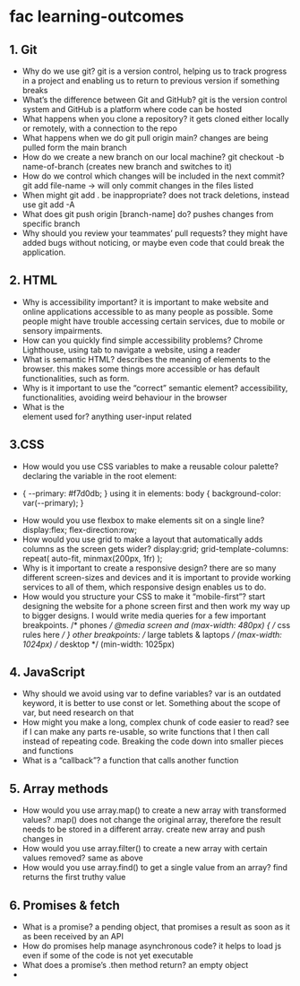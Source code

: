 # fac learning-outcomes
 
## 1. Git
- Why do we use git?
git is a version control, helping us to track progress in a project and enabling us to return to previous version if something breaks
- What’s the difference between Git and GitHub?
git is the version control system and GitHub is a platform where code can be hosted
- What happens when you clone a repository?
it gets cloned either locally or remotely, with a connection to the repo
- What happens when we do git pull origin main?
changes are being pulled form the main branch
-  How do we create a new branch on our local machine?
git checkout -b name-of-branch (creates new branch and switches to it)
- How do we control which changes will be included in the next commit?
git add file-name -> will only commit changes in the files listed
- When might git add . be inappropriate?
does not track deletions, instead use git add -A
-  What does git push origin [branch-name] do?
pushes changes from specific branch
- Why should you review your teammates’ pull requests?
they might have added bugs without noticing, or maybe even code that could break the application. 

## 2. HTML
- Why is accessibility important?
it is important to make website and online applications accessible to as many people as possible. Some people might have trouble accessing certain services, due to mobile or sensory impairments.
- How can you quickly find simple accessibility problems?
Chrome Lighthouse, using tab to navigate a website, using a reader
- What is semantic HTML?
describes the meaning of elements to the browser. this makes some things more accessible or has default functionalities, such as form.
- Why is it important to use the “correct” semantic element?
accessibility, functionalities, avoiding weird behaviour in the browser
- What is the <form> element used for?
anything user-input related
 
 ## 3.CSS
 - How would you use CSS variables to make a reusable colour palette?
 declaring the variable in the root element:
 * {
 --primary: #f7d0db;
 }
 using it in elements:
 body {
 background-color: var(--primary);
 }
 - How would you use flexbox to make elements sit on a single line?
 display:flex;
 flex-direction:row;
 - How would you use grid to make a layout that automatically adds columns as the screen gets wider?
 display:grid;
 grid-template-columns: repeat( auto-fit, minmax(200px, 1fr) );
 - Why is it important to create a responsive design?
 there are so many different screen-sizes and devices and it is important to provide working services to all of them, which responsive design enables us to do.
 - How would you structure your CSS to make it “mobile-first”?
 start designing the website for a phone screen first and then work my way up to bigger designs. I would write media queries for a few important breakpoints.
 /* phones */
@media screen and (max-width: 480px) {
 /* css rules here */
}
 other breakpoints:
 /* large tablets & laptops */ (max-width: 1024px)
 /* desktop */ (min-width: 1025px)

 ## 4. JavaScript
 - Why should we avoid using var to define variables?
 var is an outdated keyword, it is better to use const or let. Something about the scope of var, but need research on that
 - How might you make a long, complex chunk of code easier to read?
 see if I can make any parts re-usable, so write functions that I then call instead of repeating code.
 Breaking the code down into smaller pieces and functions
 - What is a “callback”?
 a function that calls another function
 
 ## 5. Array methods
 - How would you use array.map() to create a new array with transformed values?
 .map() does not change the original array, therefore the result needs to be stored in a different array. create new array and push changes in
 - How would you use array.filter() to create a new array with certain values removed?
 same as above
 - How would you use array.find() to get a single value from an array?
 find returns the first truthy value
 
 ## 6. Promises & fetch
 - What is a promise?
 a pending object, that promises a result as soon as it as been received by an API
 - How do promises help manage asynchronous code?
 it helps to load js even if some of the code is not yet executable
 - What does a promise’s .then method return?
 an empty object
 - 
